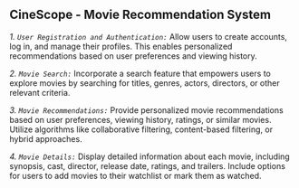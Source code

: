  ## CineScope - Movie Recommendation System

*1. `User Registration and Authentication:`* Allow users to create accounts, log in, and manage their profiles. This enables personalized recommendations based on user preferences and viewing history.

*2. `Movie Search:`* Incorporate a search feature that empowers users to explore movies by searching for titles, genres, actors, directors, or other relevant criteria.

*3. `Movie Recommendations:`* Provide personalized movie recommendations based on user preferences, viewing history, ratings, or similar movies. Utilize algorithms like collaborative filtering, content-based filtering, or hybrid approaches.

*4. `Movie Details:`* Display detailed information about each movie, including synopsis, cast, director, release date, ratings, and trailers. Include options for users to add movies to their watchlist or mark them as watched.


